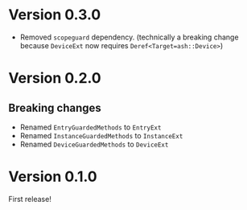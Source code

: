 # Version 0.3.0

* Removed `scopeguard` dependency. (technically a breaking change because
  `DeviceExt` now requires `Deref<Target=ash::Device>`)

# Version 0.2.0

## Breaking changes

* Renamed `EntryGuardedMethods` to `EntryExt`
* Renamed `InstanceGuardedMethods` to `InstanceExt`
* Renamed `DeviceGuardedMethods` to `DeviceExt`

# Version 0.1.0

First release!
